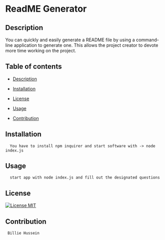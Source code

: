 # ReadME Generator 
  
  
  ## Description  
   You can quickly and easily generate a README file by using a command-line application to generate one. This allows the project creator to devote more time working on the project.
  
   ## Table of contents
   * [Description](#description)
   * [Installation](#installation)
   * [License](#license)
   * [Usage](#usage)
   
   * [Contribution](#contribution)
  
   ## Installation
      You have to install npm inquirer and start software with -> node index.js
  
   ## Usage 
      start app with node index.js and fill out the designated questions
  

  ## License
  [![License MIT](https://img.shields.io/badge/License-MIT-yellow.svg)](https://opensource.org/licenses/MIT)
  

   ## Contribution
     Billie Hussein

